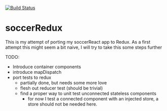 [![Build Status](https://travis-ci.org/holgergp/soccerRedux.svg?branch=master)](https://travis-ci.org/holgergp/soccerRedux)
# soccerRedux

This is my attempt of porting my soccerReact app to Redux.
As a first attempt this might seem a bit naive, I will try to take this some steps further

TODO:

- Introduce container components
- introduce mapDispatch
- port tests to redux
  - partially done, but needs some more love
  - flesh out reducer test (should be trivial)
  - find a proper way to unit test unconnected stateless components
    - for now I test a connected component with an injected store, a store should not be needed here.
